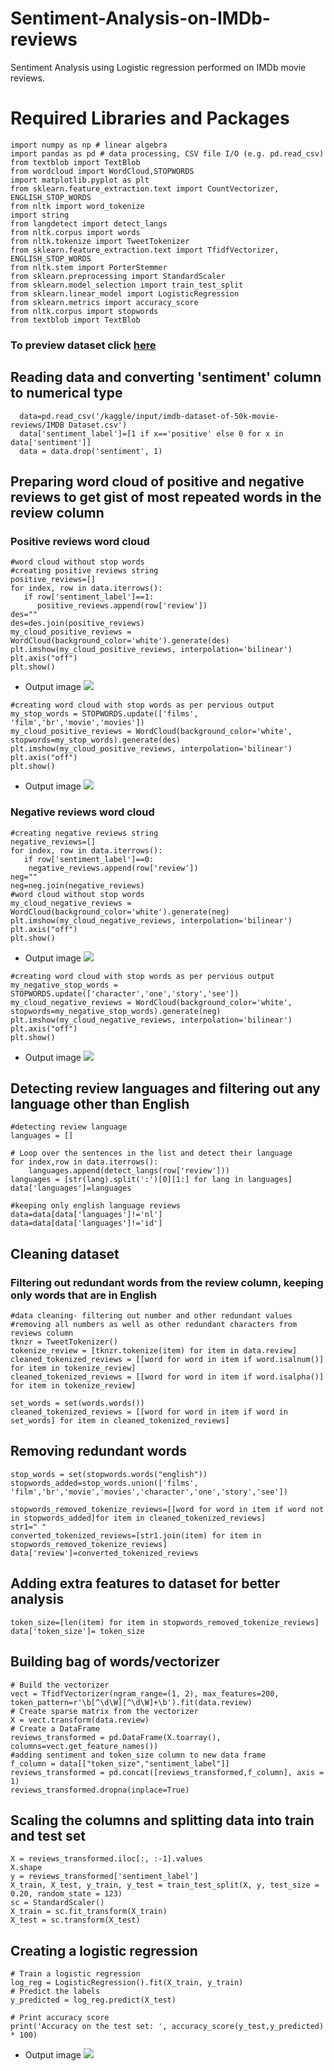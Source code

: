 # Sentiment-Analysis-on-IMDb-reviews
Sentiment Analysis using Logistic regression performed on IMDb movie reviews.

# Required Libraries and Packages
```
import numpy as np # linear algebra
import pandas as pd # data processing, CSV file I/O (e.g. pd.read_csv)
from textblob import TextBlob
from wordcloud import WordCloud,STOPWORDS
import matplotlib.pyplot as plt
from sklearn.feature_extraction.text import CountVectorizer, ENGLISH_STOP_WORDS
from nltk import word_tokenize
import string
from langdetect import detect_langs
from nltk.corpus import words
from nltk.tokenize import TweetTokenizer
from sklearn.feature_extraction.text import TfidfVectorizer, ENGLISH_STOP_WORDS
from nltk.stem import PorterStemmer
from sklearn.preprocessing import StandardScaler
from sklearn.model_selection import train_test_split
from sklearn.linear_model import LogisticRegression
from sklearn.metrics import accuracy_score
from nltk.corpus import stopwords
from textblob import TextBlob

```
### To preview dataset click [here](https://www.kaggle.com/lakshmi25npathi/imdb-dataset-of-50k-movie-reviews)

## Reading data and converting 'sentiment' column to numerical type
```
  data=pd.read_csv('/kaggle/input/imdb-dataset-of-50k-movie-reviews/IMDB Dataset.csv')
  data['sentiment_label']=[1 if x=='positive' else 0 for x in data['sentiment']]
  data = data.drop('sentiment', 1)
```
## Preparing word cloud of positive and negative reviews to get gist of most repeated words in the review column
### Positive reviews word cloud
```
#word cloud without stop words
#creating positive reviews string
positive_reviews=[]
for index, row in data.iterrows():
   if row['sentiment_label']==1:
      positive_reviews.append(row['review'])
des=""
des=des.join(positive_reviews)
my_cloud_positive_reviews = WordCloud(background_color='white').generate(des)
plt.imshow(my_cloud_positive_reviews, interpolation='bilinear') 
plt.axis("off")
plt.show()
```
* Output image ![](https://user-images.githubusercontent.com/41427089/103519308-53eefa00-4e9b-11eb-8619-1bed5376ebdd.png)
```
#creating word cloud with stop words as per pervious output
my_stop_words = STOPWORDS.update(['films', 'film','br','movie','movies'])
my_cloud_positive_reviews = WordCloud(background_color='white', stopwords=my_stop_words).generate(des)
plt.imshow(my_cloud_positive_reviews, interpolation='bilinear') 
plt.axis("off")
plt.show()
```
* Output image ![](https://user-images.githubusercontent.com/41427089/103520754-aaf5ce80-4e9d-11eb-99f2-fc3e24bc321d.png)
### Negative reviews word cloud
```
#creating negative reviews string
negative_reviews=[]
for index, row in data.iterrows():
   if row['sentiment_label']==0:
    negative_reviews.append(row['review'])
neg=""
neg=neg.join(negative_reviews)
#word cloud without stop words
my_cloud_negative_reviews = WordCloud(background_color='white').generate(neg)
plt.imshow(my_cloud_negative_reviews, interpolation='bilinear') 
plt.axis("off")
plt.show()
```
* Output image ![](https://user-images.githubusercontent.com/41427089/103520766-ae895580-4e9d-11eb-8f79-574655c58f29.png)
```
#creating word cloud with stop words as per pervious output
my_negative_stop_words = STOPWORDS.update(['character','one','story','see'])
my_cloud_negative_reviews = WordCloud(background_color='white', stopwords=my_negative_stop_words).generate(neg)
plt.imshow(my_cloud_negative_reviews, interpolation='bilinear') 
plt.axis("off")
plt.show()
```
* Output image ![](https://user-images.githubusercontent.com/41427089/103520769-b0ebaf80-4e9d-11eb-9479-79a00323c8d8.png)
## Detecting review languages and filtering out any language other than English
```
#detecting review language
languages = []

# Loop over the sentences in the list and detect their language
for index,row in data.iterrows():
    languages.append(detect_langs(row['review']))
languages = [str(lang).split(':')[0][1:] for lang in languages]
data['languages']=languages

#keeping only english language reviews
data=data[data['languages']!='nl']
data=data[data['languages']!='id']
```
## Cleaning dataset
### Filtering out redundant words from the review column, keeping only words that are in English
```
#data cleaning- filtering out number and other redundant values
#removing all numbers as well as other redundant characters from reviews column
tknzr = TweetTokenizer()
tokenize_review = [tknzr.tokenize(item) for item in data.review]
cleaned_tokenized_reviews = [[word for word in item if word.isalnum()] for item in tokenize_review]
cleaned_tokenized_reviews = [[word for word in item if word.isalpha()] for item in tokenize_review]

set_words = set(words.words())
cleaned_tokenized_reviews = [[word for word in item if word in set_words] for item in cleaned_tokenized_reviews]
```
## Removing redundant words
```
stop_words = set(stopwords.words("english"))
stopwords_added=stop_words.union(['films', 'film','br','movie','movies','character','one','story','see'])

stopwords_removed_tokenize_reviews=[[word for word in item if word not in stopwords_added]for item in cleaned_tokenized_reviews]
str1=" "
converted_tokenized_reviews=[str1.join(item) for item in stopwords_removed_tokenize_reviews]
data['review']=converted_tokenized_reviews
```
## Adding extra features to dataset for better analysis
```
token_size=[len(item) for item in stopwords_removed_tokenize_reviews]
data['token_size']= token_size
```
## Building bag of words/vectorizer
```
# Build the vectorizer
vect = TfidfVectorizer(ngram_range=(1, 2), max_features=200, token_pattern=r'\b[^\d\W][^\d\W]+\b').fit(data.review)
# Create sparse matrix from the vectorizer
X = vect.transform(data.review)
# Create a DataFrame
reviews_transformed = pd.DataFrame(X.toarray(), columns=vect.get_feature_names())
#adding sentiment and token_size column to new data frame
f_column = data[["token_size","sentiment_label"]]
reviews_transformed = pd.concat([reviews_transformed,f_column], axis = 1)
reviews_transformed.dropna(inplace=True)
```
## Scaling the columns and splitting data into train and test set
```
X = reviews_transformed.iloc[:, :-1].values
X.shape
y = reviews_transformed['sentiment_label']
X_train, X_test, y_train, y_test = train_test_split(X, y, test_size = 0.20, random_state = 123)
sc = StandardScaler()
X_train = sc.fit_transform(X_train)
X_test = sc.transform(X_test)
```
## Creating a logistic regression 
```
# Train a logistic regression
log_reg = LogisticRegression().fit(X_train, y_train)
# Predict the labels
y_predicted = log_reg.predict(X_test)

# Print accuracy score
print('Accuracy on the test set: ', accuracy_score(y_test,y_predicted) * 100)
```
* Output image ![](https://user-images.githubusercontent.com/41427089/103533073-793b3280-4eb2-11eb-87db-0f99f19af208.png)
